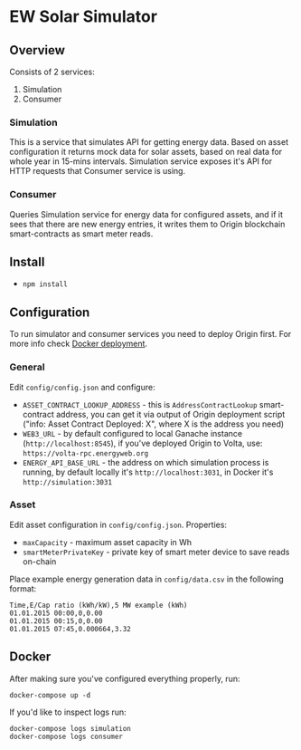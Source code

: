 # EW Solar Simulator

## Overview

Consists of 2 services:

1. Simulation
2. Consumer

### Simulation

This is a service that simulates API for getting energy data. Based on asset configuration it returns mock data for solar assets, based on real data for whole year in 15-mins intervals. Simulation service exposes it's API for HTTP requests that Consumer service is using.

### Consumer

Queries Simulation service for energy data for configured assets, and if it sees that there are new energy entries, it writes them to Origin blockchain smart-contracts as smart meter reads.

## Install

- `npm install`

## Configuration

To run simulator and consumer services you need to deploy Origin first. For more info check [Docker deployment](https://github.com/energywebfoundation/origin/wiki/Docker-Deployment).

### General

Edit `config/config.json` and configure:
- `ASSET_CONTRACT_LOOKUP_ADDRESS` - this is `AddressContractLookup` smart-contract address, you can get it via output of Origin deployment script ("info: Asset Contract Deployed: X", where X is the address you need)
- `WEB3_URL` - by default configured to local Ganache instance (`http://localhost:8545`), if you've deployed Origin to Volta, use: `https://volta-rpc.energyweb.org`
- `ENERGY_API_BASE_URL` - the address on which simulation process is running, by default locally it's `http://localhost:3031`, in Docker it's `http://simulation:3031`

### Asset

Edit asset configuration in `config/config.json`. Properties:
- `maxCapacity` - maximum asset capacity in Wh
- `smartMeterPrivateKey` - private key of smart meter device to save reads on-chain

Place example energy generation data in `config/data.csv` in the following format:

```
Time,E/Cap ratio (kWh/kW),5 MW example (kWh)
01.01.2015 00:00,0,0.00
01.01.2015 00:15,0,0.00
01.01.2015 07:45,0.000664,3.32
```

## Docker

After making sure you've configured everything properly, run:

```
docker-compose up -d
```

If you'd like to inspect logs run:

```
docker-compose logs simulation
docker-compose logs consumer
```